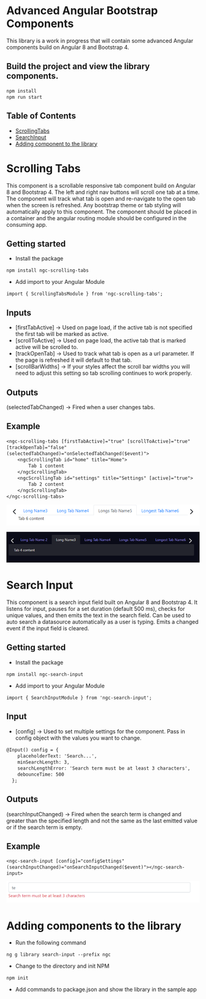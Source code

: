 # Advanced Angular Bootstrap Components

This library is a work in progress that will contain some advanced Angular components build on Angular 8 and Bootstrap 4.

## Build the project and view the library components.
```shell
npm install
npm run start
```

## Table of Contents
- [ScrollingTabs](#scrolling-tabs)
- [SearchInput](#search-input)
- [Adding component to the library](#adding-component-to-the-library)

# Scrolling Tabs
This component is a scrollable responsive tab component build on Angular 8 and Bootstrap 4. 
 The left and right nav buttons will scroll one tab at a time. The component will track what tab is open
 and re-navigate to the open tab when the screen is refreshed. Any bootstrap theme or tab styling will 
 automatically apply to this component. The component should be placed in a container and the angular 
 routing module should be configured in the consuming app.

## Getting started
- Install the package 
```shell
npm install ngc-scrolling-tabs
```
- Add import to your Angular Module 
```shell
import { ScrollingTabsModule } from 'ngc-scrolling-tabs';
```

## Inputs
- [firstTabActive] -> Used on page load, if the active tab is not specified the first tab will be marked as active.
- [scrollToActive] -> Used on page load, the active tab that is marked active will be scrolled to.
- [trackOpenTab] -> Used to track what tab is open as a url parameter. If the page is refreshed it will default to that tab.
- [scrollBarWidths] -> If your styles affect the scroll bar widths you will need to adjust this setting so tab scrolling continues to work properly.

## Outputs
(selectedTabChanged) -> Fired when a user changes tabs.

## Example
```shell
<ngc-scrolling-tabs [firstTabActive]="true" [scrollToActive]="true" [trackOpenTab]="false" (selectedTabChanged)="onSelectedTabChanged($event)">
    <ngcScrollingTab id="home" title="Home">
        Tab 1 content
    </ngcScrollingTab>
    <ngcScrollingTab id="settings" title="Settings" [active]="true">
        Tab 2 content
    </ngcScrollingTab>
</ngc-scrolling-tabs>
```

![Scrolling Tabs - Light Theme](https://raw.githubusercontent.com/jeff-nelson-78954/advanced-angular-bootstrap-components/master/assets/scrollingtabs_light.png)

![Scrolling Tabs - Dark Theme](https://raw.githubusercontent.com/jeff-nelson-78954/advanced-angular-bootstrap-components/master/assets/scrollingtabs_dark.png)

# Search Input
This component is a search input field built on Angular 8 and Bootstrap 4. 
 It listens for input, pauses for a set duration (default 500 ms), checks for unique values, and then emits the text in the search field.
 Can be used to auto search a datasource automatically as a user is typing. Emits a changed event if the input field is cleared.

## Getting started
- Install the package 
```shell
npm install ngc-search-input
```
- Add import to your Angular Module 
```shell
import { SearchInputModule } from 'ngc-search-input';
```

## Input
- [config] -> Used to set multiple settings for the component. Pass in config object with the values you want to change.
```shell
@Input() config = {
    placeholderText: 'Search...',
    minSearchLength: 3,
    searchLengthError: 'Search term must be at least 3 characters',
    debounceTime: 500
  };
```

## Outputs
(searchInputChanged) -> Fired when the search term is changed and greater than the specified length and not the same as the last emitted value or if the search term is empty.

## Example
```shell
<ngc-search-input [config]="configSettings" (searchInputChanged)="onSearchInputChanged($event)"></ngc-search-input>
```

![Search Input](https://raw.githubusercontent.com/jeff-nelson-78954/advanced-angular-bootstrap-components/master/assets/searchinput.png)

# Adding components to the library
- Run the following command
```shell
ng g library search-input --prefix ngc
```
- Change to the directory and init NPM
```shell
npm init
```
- Add commands to package.json and show the library in the sample app